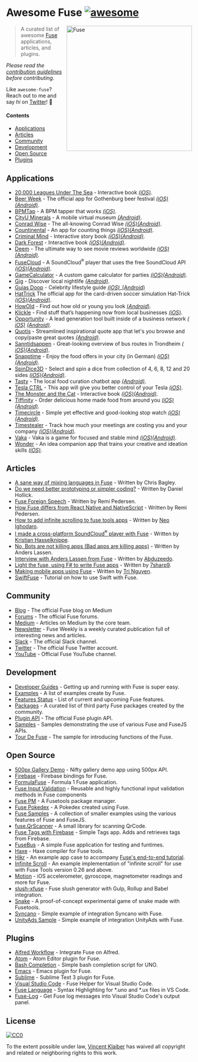 # Awesome Fuse [![awesome](https://cdn.rawgit.com/sindresorhus/awesome/master/media/badge.svg)](https://github.com/sindresorhus/awesome)

[<img src="https://cloud.githubusercontent.com/assets/499192/24413317/5cb57f14-13db-11e7-9d53-2389641d81a8.jpg" align="right" alt="Fuse" width="340">](https://www.fusetools.com/)

> A curated list of awesome [Fuse](https://www.fusetools.com/) applications, articles, and plugins.

*Please read the [contribution guidelines](CONTRIBUTING.md) before contributing.*

Like `awesome-fuse`? Reach out to me and say *hi* on [Twitter](https://twitter.com/vinkla)! 👋

#### Contents

- [Applications](#applications)
- [Articles](#articles)
- [Community](#community)
- [Development](#development)
- [Open Source](#open-source)
- [Plugins](#plugins)

## Applications

- [20,000 Leagues Under The Sea](https://itunes.apple.com/us/app/20-000-leagues-under-sea-pathbook/id1187726369) - Interactive book _[(​iOS)](https://itunes.apple.com/us/app/20-000-leagues-under-sea-pathbook/id1187726369)_.
- [Beer Week](http://gbgbeerweek.se/) - The official app for Gothenburg beer festival _[(​iOS​)](https://itunes.apple.com/se/app/beer-week/id1094707718)_ ​_[(Android)](https://play.google.com/store/apps/details?id=com.gbgbeerweek)_.
- [BPMTap](https://itunes.apple.com/WebObjects/MZStore.woa/wa/viewSoftware?id=1072222649) - A BPM tapper that works _[(​iOS​)](https://itunes.apple.com/WebObjects/MZStore.woa/wa/viewSoftware?id=1072222649)_.
- [CityU Minerals](https://play.google.com/store/apps/details?id=hk.edu.cityu.minerals) - A mobile virtual museum ​_[(Android)](https://play.google.com/store/apps/details?id=hk.edu.cityu.minerals)_.
- [Conrad Wise](http://www.conradwise.com) - The all-knowing Conrad Wise _[(​iOS​)](https://itunes.apple.com/us/app/conrad-wise/id1090322679)_ ​_[(Android)](https://play.google.com/store/apps/details?id=com.ConradWise)_.
- [Countinental](https://itunes.apple.com/us/app/countinental/id1065815345) - An app for counting things _[(​iOS​)](https://itunes.apple.com/us/app/countinental/id1065815345)_ ​_[(Android)](https://play.google.com/store/apps/details?id=com.Countinental)_.
- [Criminal Mind](https://livingabook.com) - Interactive story book _[(​iOS​)](https://itunes.apple.com/us/app/mente-criminal-living-a-book/id924788775?ls=1)_ ​_[(Android)](https://play.google.com/store/apps/details?id=com.livingabook.mentecriminal)_.
- [Dark Forest](https://livingabook.com) - Interactive book _[(​iOS​)](https://itunes.apple.com/mx/app/dark-forest-living-a-book/id695442145)_ ​_[(Android)](https://play.google.com/store/apps/details?id=com.livingabook.darkforest)_.
- [Deem](http://deemapp.co/) - The ultimate way to see movie reviews worldwide _[(​iOS​)](https://itunes.apple.com/app/deem-movies/id1057365760)_ ​_[(Android)](https://play.google.com/store/apps/details?id=com.deem)_.
- [FuseCloud](https://github.com/fusetools/FuseCloud) - A SoundCloud<sup>®</sup> player that uses the free SoundCloud API _[(iOS)](https://itunes.apple.com/us/app/fusecloud/id1173516856)_ ​_[(Android)](https://play.google.com/store/apps/details?id=com.fuse.fusecloud&hl=en)_.
- [GameCalculator](https://itunes.apple.com/us/app/gamecalculator/id952709405) - A custom game calculator for parties _[(​iOS​)](https://itunes.apple.com/us/app/gamecalculator/id952709405)_ ​_[(Android)](https://play.google.com/store/apps/details?id=com.GameCalculator)_.
- [Gig](https://play.google.com/store/apps/details?id=com.littleboat.gig) - Discover local nightlife ​_[(Android)](https://play.google.com/store/apps/details?id=com.littleboat.gig)_.
- [Guias Doop](http://guiadoop.com.br/download/) - Celebrity lifestyle guide  _[(​iOS​)](https://itunes.apple.com/br/app/guias-doop/id1235335392)_ ​_[(Android)](https://play.google.com/store/apps/details?id=br.com.guiadoop.fuse_)
- [HatTrick](http://htgame.uk) The official app for the card-driven soccer simulation Hat-Trick _[(​iOS​)](https://itunes.apple.com/cl/app/hattrick-companion-app/id1160945812)_ ​_[(Android)](https://play.google.com/store/apps/details?id=com.apps.hattrick)_.
- [HowOld](https://play.google.com/store/apps/details?id=com.HowOld) - Find out how old or young you look [(​_Android​_)](https://play.google.com/store/apps/details?id=com.HowOld).
- [Klickle](https://itunes.apple.com/us/app/klickle/id873427610?mt=8) - Find stuff that’s happening now from local businesses _[(​iOS​)](https://itunes.apple.com/us/app/klickle/id873427610)_.
- [Opportunity](https://myopportunity.com/) - A lead generation tool built inside of a business network _[(​iOS​)](https://itunes.apple.com/us/app/opportunity-business-opportunities/id1120189533)_ _[(Android)](https://play.google.com/store/apps/details?id=com.opprtunity.opprtunityapp)_.
- [Quotis](https://play.google.com/store/apps/details?id=com.qubatetech.quotis) - Streamlined inspirational quote app that let's you browse and copy/paste great quotes ​_[(Android)](https://play.google.com/store/apps/details?id=com.qubatetech.quotis)_.
- [Sanntidsappen](https://sanntidsappen.9u.no/) - Great-looking overview of bus routes in Trondheim _[(​iOS​)](https://itunes.apple.com/no/app/sanntidsappen/id1106042398)_ ​_[(Android)](https://play.google.com/store/apps/details?id=io.tmn.sanntidsappen)_.
- [Snapptime](https://snapptime.de/) - Enjoy the food offers in your city (in German) _[(​iOS​)](https://itunes.apple.com/de/app/snapptime/id1162387536)_ ​_[(Android)](https://play.google.com/store/apps/details?id=de.snapptime)_.
- [SpinDice3D](https://itunes.apple.com/us/app/spindice3d/id1082656455) - Select and spin a dice from collection of 4, 6, 8, 12 and 20 sides _[(​iOS​)](https://itunes.apple.com/us/app/spindice3d/id1082656455)_ ​_[(Android)](https://play.google.com/store/apps/details?id=com.SpinDice)_.
- [Tasty](http://www.tastyapp.net/) - The local food curation chatbot app ​_[(Android)](https://play.google.com/store/apps/details?id=net.tastyapp.tasty&hl=en)_.
- [Tesla CTRL](https://itunes.apple.com/no/app/teslactrls/id1120560798) - This app will give you better control of your Tesla _[(​iOS​)](https://itunes.apple.com/no/app/teslactrls/id1120560798)_.
- [The Monster and the Cat](https://livingabook.com) - Interactive book _[(​iOS​)](https://itunes.apple.com/mx/app/the-monster-and-the-cat/id726779970)_ ​_[(Android)](https://play.google.com/store/apps/details?id=com.livingabook.monsterandcat)_.
- [Tiffinity](https://itunes.apple.com/us/app/tiffinity/id1191434201) - Order delicious home made food from around you _[(​iOS​)](https://itunes.apple.com/us/app/tiffinity/id1191434201)_  ​_[(Android)](https://play.google.com/store/apps/details?id=com.apps.tiffinityapp)_.
- [Timecircle](https://itunes.apple.com/bt/app/timecircle/id1068220814) - Simple yet effective and good-looking stop watch _[(​iOS​)](https://itunes.apple.com/bt/app/timecircle/id1068220814)_ ​_[(Android)](https://play.google.com/store/apps/details?id=com.vegardstrand.TimeCircle)_.
- [Timestealer](https://itunes.apple.com/us/app/timestealer/id1073144825) - Track how much your meetings are costing you and your company _[(​iOS​)](https://itunes.apple.com/us/app/timestealer/id1073144825)_ ​_[(Android)](https://play.google.com/store/apps/details?id=com.Timestealer)_.
- [Vaka](https://itunes.apple.com/us/app/vaka/id1077345742) - Vaka is a game for focused and stable mind _[(​iOS​)](https://itunes.apple.com/us/app/vaka/id1077345742)_ ​_[(Android)](https://play.google.com/store/apps/details?id=com.Vaka)_.
- [Wonder](https://getwonder.io/) - An idea companion app that trains your creative and ideation skills _[(​iOS​)](https://itunes.apple.com/se/app/wonder-creativity-training/id1090880488)_.

## Articles

- [A sane way of mixing languages in Fuse](https://medium.com/@fusetools/a-sane-way-of-mixing-languages-in-fuse-660b351c2f96) - Written by Chris Bagley.
- [Do we need better prototyping or simpler coding?](https://blog.prototypr.io/do-we-need-better-prototyping-or-simpler-coding-269109426313#.7c7y1vgx7) - Written by Daniel Hollick.
- [Fuse Foreign Speech](https://medium.com/@fusetools/fuse-foreign-speech-c4d888b505ec) - Written by Remi Pedersen.
- [How Fuse differs from React Native and NativeScript](https://medium.com/@fusetools/how-fuse-differs-from-react-native-and-nativescript-525344f02aaf#.pa1n8uh5l) - Written by Remi Pedersen.
- [How to add infinite scrolling to fuse tools apps](https://www.creativitykills.co/how-to-add-infinite-scrolling-to-fuse-app/) - Written by [Neo Ighodaro](https://github.com/neoighodaro).
- [I made a cross-platform SoundCloud<sup>®</sup> player with Fuse](https://medium.com/@fusetools/i-made-a-cross-platform-soundcloud-player-with-fuse-9fb1e62b7db1#.5lhmtwovz) - Written by [Kristian Hasselknippe](https://github.com/kristianhasselknippe/).
- [No, Bots are not killing apps (Bad apps are killing apps)](https://blog.prototypr.io/bots-wont-replace-apps-c88ff164990c#.2sp9vfqtv) - Written by Anders Lassen.
- [Interview with Anders Lassen from Fuse](http://abduzeedo.com/interview-anders-lassen-fuse) - Written by [Abduzeedo](http://abduzeedo.com/).
- [Light the fuse, using F# to write Fuse apps](http://7sharpnine.com/2016/06/03/light-the-fuse/) - Written by [7sharp9](https://github.com/7sharp9/).
- [Making mobile apps using Fuse](https://tmn.io/read/2015-11-22-making-mobile-apps-using-Fuse) - Written by [Tri Nguyen](https://github.com/tmn/).
- [SwiftFuse](https://github.com/YugoCode/SwiftFuse/blob/master/README.md) - Tutorial on how to use Swift with Fuse.

## Community

- [Blog](https://medium.com/@fusetools/latest) - The official Fuse blog on Medium
- [Forums](https://www.fusetools.com/community/forums) - The official Fuse forums.
- [Medium](https://medium.com/@fusetools) - Articles on Medium by the core team.
- [Newsletter](http://weekly.fusetools.com/) - Fuse Weekly is a weekly curated publication full of interesting news and articles.
- [Slack](https://slackcommunity.fusetools.com/) - The official Slack channel.
- [Twitter](https://twitter.com/fusetools) - The official Fuse Twitter account.
- [YouTube](https://www.youtube.com/channel/UCPizp_2dBkLlXRFnbieG3Qw/feed) - Official Fuse YouTube channel.

## Development

- [Developer Guides](https://www.fusetools.com/docs) - Getting up and running with Fuse is super easy.
- [Examples](https://www.fusetools.com/examples) - A list of examples create by Fuse.
- [Features Status](https://www.fusetools.com/docs/features) - List of current and upcoming Fuse features.
- [Packages](https://www.fusetools.com/docs/packages) - A curated list of third party Fuse packages created by the community.
- [Plugin API](https://www.fusetools.com/docs/technical-corner/fuse-protocol) - The official Fuse plugin API.
- [Samples](https://github.com/fusetools/fuse-samples/) - Samples demonstrating the use of various Fuse and FuseJS APIs.
- [Tour De Fuse](https://github.com/englekk/TourDeFuse) - The sample for introducing functions of the Fuse.

## Open Source

- [500px Gallery Demo](https://github.com/jveres/D500px) - Nifty gallery demo app using 500px API.
- [Firebase](https://github.com/fuse-compound/Fuse.Firebase) - Firebase bindings for Fuse.
- [FormulaFuse](https://github.com/sanderdan/FormulaFuse) - Formula 1 Fuse application.
- [Fuse Input Validation](https://github.com/mokko-lab/fuse-input-validation) - Reusable and highly functional input validation methods in Fuse components
- [Fuse PM](https://github.com/bolav/fusepm) - A Fusetools package manager.
- [Fuse Pokedex](https://github.com/franzsilva/FusePokeDex) - A Pokedex created using Fuse.
- [Fuse Samples](https://github.com/fusetools/fuse-samples) - A collection of smaller examples using the various features of Fuse and FuseJS.
- [fuse.QrScanner](https://github.com/glenfordwilliams/fuse.QrScanner) - A small library for scanning QrCode.
- [Fuse Tags with Firebase](https://github.com/LuisRodriguezLD/Fuse-Tags-with-Firebase) - Simple Tags app. Adds and retrieves tags from Firebase.
- [FuseBus](http://tmn.github.io/FuseBus/) - A simple Fuse application for testing and funtimes.
- [Haxe](https://github.com/elsassph/fusetools-haxe) - Haxe compiler for Fuse tools.
- [Hikr](https://github.com/fusetools/hikr) - An example app case to accompany [Fuse's end-to-end tutorial](https://www.fusetools.com/docs/tutorial/tutorial).
- [Infinite Scroll](https://bitbucket.org/uzeidurs/fuse-infinite-scroll/) - An example implementation of "infinite scroll" for use with Fuse Tools version 0.26 and above.
- [Motion](https://github.com/AlexGustafsson/fuse-motion) - iOS accelerometer, gyroscope, magnetometer readings and more for Fuse.
- [slush-xfuse](https://www.npmjs.com/package/slush-xfuse) - Fuse slush generator with Gulp, Rollup and Babel integration.
- [Snake](https://bitbucket.org/uzeidurs/fuse-snake/) - A proof-of-concept experimental game of snake made with Fusetools.
- [Syncano](https://github.com/Syncano/syncano-fuse-example) - Simple example of integration Syncano with Fuse.
- [UnityAds Sample](https://github.com/englekk/Fusetools_UnityAdsSample) - Simple example of integration UnityAds with Fuse.

## Plugins

- [Alfred Workflow](https://github.com/Hazealign/fuse-alfred-workflow) - Integrate Fuse on Alfred.
- [Atom](https://github.com/fusetools/Fuse.AtomPlugin) - Atom Editor plugin for Fuse.
- [Bash Completion](https://github.com/fusetools/UnoBashCompletion) - Simple bash completion script for UNO.
- [Emacs](https://github.com/kristianhasselknippe/fuse-mode) - Emacs plugin for Fuse.
- [Sublime](https://github.com/fusetools/Fuse.SublimePlugin) - Sublime Text 3 plugin for Fuse.
- [Visual Studio Code](https://github.com/Hazealign/vscode-fuse) - Fuse Helper for Visual Studio Code.
- [Fuse Language](https://marketplace.visualstudio.com/items?itemName=naumovs.vscode-fuse-syntax) - Syntax Highlighting for \*.uno and \*.ux files in VS Code.
- [Fuse-Log](https://github.com/bstrr/vscode-fuse-log) - Get Fuse log messages into Visual Studio Code's output panel.

## License

[![CC0](https://mirrors.creativecommons.org/presskit/buttons/88x31/svg/cc-zero.svg)](https://creativecommons.org/publicdomain/zero/1.0/)

To the extent possible under law, [Vincent Klaiber](https://vinkla.com) has waived all copyright and related or neighboring rights to this work.
